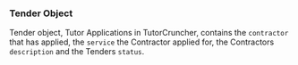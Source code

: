 ### Tender Object

Tender object, Tutor Applications in TutorCruncher, contains the `contractor` that has applied, 
the `service` the Contractor applied for, the Contractors `description` and the Tenders `status`.
